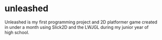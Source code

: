 # unleashed
Unleashed is my first programming project and 2D platformer game created in under a month using Slick2D and the LWJGL during my junior year of high school. 

